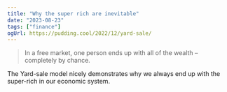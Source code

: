 ```yaml
---
title: "Why the super rich are inevitable"
date: "2023-08-23"
tags: ["finance"]
ogUrl: https://pudding.cool/2022/12/yard-sale/
---
```


> In a free market, one person ends up with all of the wealth – completely by chance.

The Yard-sale model nicely demonstrates why we always end up with the super-rich in our economic system.
